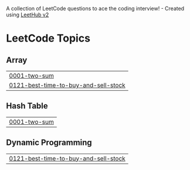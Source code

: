 A collection of LeetCode questions to ace the coding interview! - Created using [LeetHub v2](https://github.com/arunbhardwaj/LeetHub-2.0)
<!---LeetCode Topics Start-->
# LeetCode Topics
## Array
|  |
| ------- |
| [0001-two-sum](https://github.com/Soberanalysts/Algorigm/tree/master/0001-two-sum) |
| [0121-best-time-to-buy-and-sell-stock](https://github.com/Soberanalysts/Algorigm/tree/master/0121-best-time-to-buy-and-sell-stock) |
## Hash Table
|  |
| ------- |
| [0001-two-sum](https://github.com/Soberanalysts/Algorigm/tree/master/0001-two-sum) |
## Dynamic Programming
|  |
| ------- |
| [0121-best-time-to-buy-and-sell-stock](https://github.com/Soberanalysts/Algorigm/tree/master/0121-best-time-to-buy-and-sell-stock) |
<!---LeetCode Topics End-->